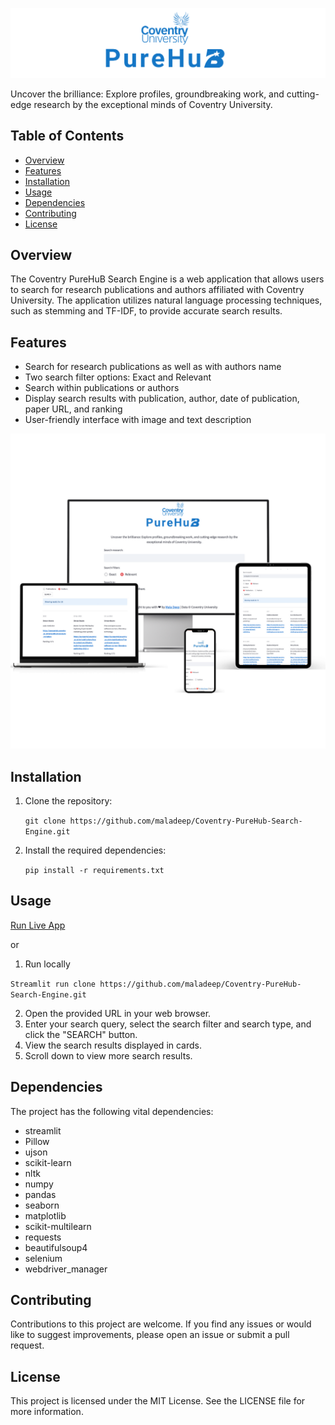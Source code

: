 ![Project Screenshot](cire.png)

Uncover the brilliance: Explore profiles, groundbreaking work, and cutting-edge research by the exceptional minds of Coventry University.


## Table of Contents
- [Overview](#overview)
- [Features](#features)
- [Installation](#installation)
- [Usage](#usage)
- [Dependencies](#dependencies)
- [Contributing](#contributing)
- [License](#license)

## Overview
The Coventry PureHuB Search Engine is a web application that allows users to search for research publications and authors affiliated with Coventry University. The application utilizes natural language processing techniques, such as stemming and TF-IDF, to provide accurate search results.

## Features
- Search for research publications as well as with authors name
- Two search filter options: Exact and Relevant
- Search within publications or authors
- Display search results with publication, author, date of publication, paper URL, and ranking
- User-friendly interface with image and text description



![Light mode](CPhub.png)


## Installation
1. Clone the repository:
   
   `git clone https://github.com/maladeep/Coventry-PureHub-Search-Engine.git`

2. Install the required dependencies:
   
   `pip install -r requirements.txt`

## Usage
 [Run Live App](https://maladeep-coventry-purehub-search-engine-app-okesr5.streamlit.app/)
 
 or 
 1. Run locally 
 
   `Streamlit run clone https://github.com/maladeep/Coventry-PureHub-Search-Engine.git`
 
2. Open the provided URL in your web browser.
3. Enter your search query, select the search filter and search type, and click the "SEARCH" button.
4. View the search results displayed in cards.
5. Scroll down to view more search results.

## Dependencies

The project has the following vital dependencies:

- streamlit
- Pillow
- ujson
- scikit-learn
- nltk
- numpy
- pandas
- seaborn
- matplotlib
- scikit-multilearn
- requests
- beautifulsoup4
- selenium
- webdriver_manager

## Contributing

Contributions to this project are welcome. If you find any issues or would like to suggest improvements, please open an issue or submit a pull request. 

## License

This project is licensed under the MIT License. See the LICENSE file for more information.

